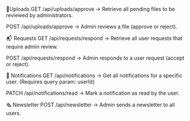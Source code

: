📂Uploads
GET /api/uploads/approve
→ Retrieve all pending files to be reviewed by administrators.

POST /api/uploads/approve
→ Admin reviews a file (approve or reject).

📬 Requests
GET /api/requests/respond
→ Retrieve all user requests that require admin review.

POST /api/requests/respond
→ Admin responds to a user request (accept or reject).

🔔 Notifications
GET /api/notifications
→ Get all notifications for a specific user.
(Requires query param: userId)

PATCH /api/notifications/read
→ Mark a notification as read by the user.

🗞️ Newsletter
POST /api/newsletter
→ Admin sends a newsletter to all users.


